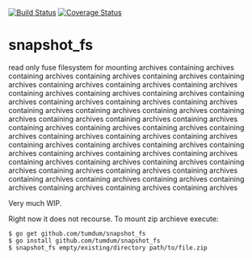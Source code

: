 [![Build Status](https://travis-ci.org/tumdum/snapshot_fs.svg?branch=go)](https://travis-ci.org/tumdum/snapshot_fs)
[![Coverage Status](https://coveralls.io/repos/github/tumdum/snapshot_fs/badge.svg)](https://coveralls.io/github/tumdum/snapshot_fs)
# snapshot_fs
read only fuse filesystem for mounting archives containing archives containing archives containing archives containing archives containing archives containing archives containing archives containing archives containing archives containing archives containing archives containing archives containing archives containing archives containing archives containing archives containing archives containing archives containing archives containing archives containing archives containing archives containing archives containing archives containing archives containing archives containing archives containing archives containing archives containing archives containing archives containing archives containing archives containing archives containing archives containing archives containing archives containing archives containing archives containing archives containing archives containing archives containing archives containing archives containing archives containing archives containing archives containing archives containing archives containing archives

Very much WIP.

Right now it does not recourse. To mount zip archieve execute:
```
$ go get github.com/tumdum/snapshot_fs
$ go install github.com/tumdum/snapshot_fs
$ snapshot_fs empty/existing/directory path/to/file.zip
```
